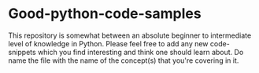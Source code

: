 # Good-python-code-samples
This repository is somewhat between an absolute beginner to intermediate level of knowledge in Python.
Please feel free to add any new code-snippets which you find interesting and think one should learn about. Do name the file with the name of the concept(s) that you're covering in it.
